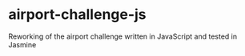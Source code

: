 # airport-challenge-js

Reworking of the airport challenge written in JavaScript and tested in Jasmine
